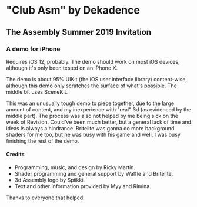 # "Club Asm" by Dekadence

## The Assembly Summer 2019 Invitation

### A demo for iPhone

Requires iOS 12, probably. The demo should work on most iOS devices, although it's only been tested on an iPhone X.

The demo is about 95% UIKit (the iOS user interface library) content-wise, although this demo only scratches the surface of what's possible. The middle bit uses SceneKit.

This was an unusually tough demo to piece together, due to the large amount of content, and my inexperience with "real" 3d (as evidenced by the middle part). The process was also not helped by me being sick on the week of Revision. Could've been much better, but a general lack of time and ideas is always a hindrance. Britelite was gonna do more background shaders for me too, but he was busy with his game and well, I was busy finishing the rest of the demo.

#### Credits

- Programming, music, and design by Ricky Martin.
- Shader programming and general support by Waffle and Britelite.
- 3d Assembly logo by Spiikki.
- Text and other information provided by Myy and Rimina.

Thanks to everyone that helped.
